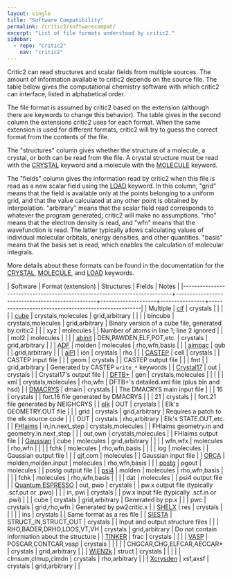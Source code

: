 ```yaml
---
layout: single
title: "Software Compatibility"
permalink: /critic2/softwarecompat/
excerpt: "List of file formats understood by critic2."
sidebar:
  - repo: "critic2"
    nav: "critic2"
---
```


Critic2 can read structures and scalar fields from multiple
sources. The amount of information available to critic2 depends on the
source file. The table below gives the computational chemistry
software with which critic2 can interface, listed in alphabetical
order.

The file format is assumed by critic2 based on the extension (although
there are keywords to change this behavior). The table gives in the
second column the extensions critic2 uses for each format. When the
same extension is used for different formats, critic2 will try to
guess the correct format from the contents of the file.

The "structures" column gives whether the structure of a molecule, a
crystal, or both can be read from the file. A crystal structure must
be read with the [CRYSTAL](/critic2/manual/crystal/#c2-crystal)
keyword and a molecule with the
[MOLECULE](/critic2/manual/molecule/#c2-molecule) keyword.

The "fields" column gives the information read by critic2 when this
file is read as a new scalar field using the [LOAD](/critic2/manual/fields/#c2-load)
keyword. In this column, "grid" means that the field is available only
at the points belonging to a uniform grid, and that the value
calculated at any other point is obtained by
interpolation. "arbitrary" means that the scalar field read
corresponds to whatever the program generated; critic2 will make no
assumptions. "rho" means that the electron density is read, and "wfn"
means that the wavefunction is read. The latter typically allows
calculating values of individual molecular orbitals, energy densities,
and other quantities. "basis" means that the basis set is read, which
enables the calculation of molecular integrals.

More details about these formats can be found in the documentation for
the [CRYSTAL](/critic2/manual/crystal/#c2-crystal),
[MOLECULE](/critic2/manual/molecule/#c2-molecule), and
[LOAD](/critic2/manual/fields/#c2-load) keywords.

| Software                                                                 | Format (extension)                              | Structures         | Fields         | Notes                                               |
|--------------------------------------------------------------------------+-------------------------------------------------+--------------------+----------------+-----------------------------------------------------|
| Multiple                                                                 | [cif](https://www.iucr.org/resources/cif)       | crystals           |                |                                                     |
|                                                                          | [cube](http://paulbourke.net/dataformats/cube/) | crystals,molecules | grid,arbitrary |                                                     |
|                                                                          | bincube                                         | crystals,molecules | grid,arbitrary | Binary version of a cube file, generated by critic2 |
|                                                                          | xyz                                             | molecules          |                | Number of atoms in line 1; line 2 ignored           |
|                                                                          | mol2                                            | molecules          |                |                                                     |
| [abinit](https://www.abinit.org/)                                        | DEN,PAWDEN,ELF,POT,etc.                         | crystals           | grid,arbitrary |                                                     |
| [ADF](https://www.scm.com/)                                              | molden                                          | molecules          | rho,wfn,basis  |                                                     |
| [aimpac](https://www.chemistry.mcmaster.ca/aimpac/imagemap/imagemap.htm) | qub                                             |                    | grid,arbitrary |                                                     |
| [aiPI](https://doi.org/10.1016/0010-4655(93)90041-A)                     | ion                                             | crystals           | rho            |                                                     |
| [CASTEP](http://www.castep.org/)                                         | cell                                            | crystals           |                | CASTEP input file                                   |
|                                                                          | geom                                            | crystals           |                | CASTEP output file                                  |
|                                                                          | fmt                                             |                    | grid,arbitrary | Generated by CASTEP `write_*` keywords              |
| [Crystal17](https://www.crystal.unito.it)                                | out                                             | crystals           |                | Crystal17's output file                             |
| [DFTB+](https://dftbplus.org/)                                           | gen                                             | crystals,molecules |                |                                                     |
|                                                                          | xml                                             | crystals,molecules | rho,wfn        | DFTB+'s detailed.xml file (plus bin and hsd)        |
| [DMACRYS](http://www.chem.ucl.ac.uk/cposs/dmacrys/index.html)            | dmain                                           | crystals           |                | The DMACRYS main input file                         |
|                                                                          | 16                                              | crystals           |                | fort.16 file generated by DMACRYS                   |
|                                                                          | 21                                              | crystals           |                | fort.21 file generated by NEIGHCRYS                 |
| [elk](https://elk.sourceforge.io)                                        | OUT                                             | crystals           |                | Elk's GEOMETRY.OUT file                             |
|                                                                          | grid                                            | crystals           | grid,arbitrary | Requires a patch to the elk source code             |
|                                                                          | OUT                                             | crystals           | rho,arbitrary  | Elk's STATE.OUT,etc.                                |
| [FHIaims](https://fhi-aims.org/)                                         | in,in.next_step                                 | crystals,molecules |                | FHIaims geometry.in and geometry.in.next_step       |
|                                                                          | out,own                                         | crystals,molecules |                | FHIaims output file                                 |
| [Gaussian](https://gaussian.com/)                                        | cube                                            | molecules          | grid,arbitrary |                                                     |
|                                                                          | wfn,wfx                                         | molecules          | rho,wfn        |                                                     |
|                                                                          | fchk                                            | molecules          | rho,wfn,basis  |                                                     |
|                                                                          | log                                             | molecules          |                | Gaussian output file                                |
|                                                                          | gjf,com                                         | molecules          |                | Gaussian input file                                 |
| [ORCA](https://orcaforum.kofo.mpg.de/)                                   | molden,molden.input                             | molecules          | rho,wfn,basis  |                                                     |
| [postg](https://github.com/aoterodelaroza/postg)                         | pgout                                           | molecules          |                | postg output file                                   |
| [psi4](https://psicode.org/)                                             | molden                                          | molecules          | rho,wfn,basis  |                                                     |
|                                                                          | fchk                                            | molecules          | rho,wfn,basis  |                                                     |
|                                                                          | dat                                             | molecules          |                | psi4 output file                                    |
| [Quantum ESPRESSO](https://www.quantum-espresso.org/)                    | out, pwo                                        | crystals           |                | pw.x output file (typically .scf.out or .pwo)       |
|                                                                          | in, pwi                                         | crystals           |                | pw.x input file (typically .scf.in or .pwi)         |
|                                                                          | cube                                            | crystals           | grid,arbitrary | Generated by pp.x                                   |
|                                                                          | pwc                                             | crystals           | grid,rho,wfn   | Generated by pw2critic.x                            |
| [SHELX](https://shelx.uni-goettingen.de/)                                | res                                             | crystals           |                |                                                     |
|                                                                          | ins                                             | crystals           |                | Same format as a res file                           |
| [SIESTA](https://departments.icmab.es/leem/siesta/)                      | STRUCT_IN,STRUCT_OUT                            | crystals           |                | Input and output structure files                    |
|                                                                          | RHO,BADER,DRHO,LDOS,VT,VH                       | crystals           | grid,arbitrary | Do not contain information about the structure      |
| [TINKER](https://dasher.wustl.edu/tinker/)                               | frac                                            | crystals           |                |                                                     |
| [VASP](https://www.vasp.at/)                                             | POSCAR,CONTCAR,vasp                             | crystals           |                |                                                     |
|                                                                          | CHGCAR,CHG,ELFCAR,AECCAR*                       | crystals           | grid,arbitrary |                                                     |
| [WIEN2k](http://susi.theochem.tuwien.ac.at/)                             | struct                                          | crystals           |                |                                                     |
|                                                                          | clmsum,clmup,clmdn                              | crystals           | rho,arbitrary  |                                                     |
| [Xcrysden](http://www.xcrysden.org/)                                     | xsf,axsf                                        | crystals           | grid,arbitrary |                                                     |
